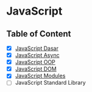 # JavaScript

## Table of Content

- [x] [JavaScript Dasar](JavaScript%20Dasar.md)
- [x] [JavaScript Async](JavaScript%20Async.md)
- [x] [JavaScript OOP](JavaScript%20OOP.md)
- [x] [JavaScript DOM](JavaScript%20DOM.md)
- [x] [JavaScript Modules](JavaScript%20Modules.md)
- [ ] JavaScript Standard Library
